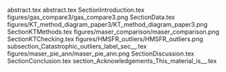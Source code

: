 abstract.tex
abstract.tex
SectionIntroduction.tex
figures/gas_compare3/gas_compare3.png
SectionData.tex
figures/KT_method_diagram_paper3/KT_method_diagram_paper3.png
SectionKTMethods.tex
figures/maser_comparison/maser_comparison.png
SectionKTChecking.tex
figures/HMSFR_outliers/HMSFR_outliers.png
subsection_Catastrophic_outliers_label_sec__.tex
figures/maser_pie_ann/maser_pie_ann.png
SectionDiscussion.tex
SectionConclusion.tex
section_Acknowledgements_This_material_is__.tex
